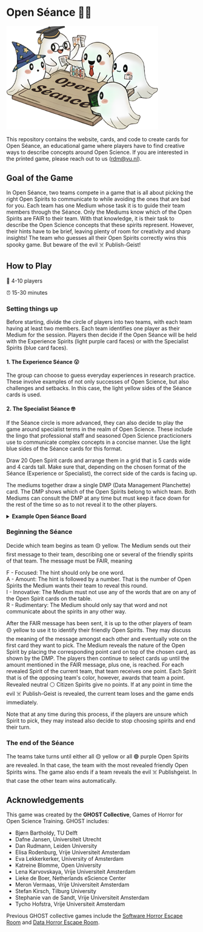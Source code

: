 # Open Séance 👻✨

<img src="assets/img/cover.png" alt="Open Séance Cover" width="400">

This repository contains the website, cards, and code to create cards for Open Séance, an educational game where players have to find creative ways to describe concepts around Open Science. If you are interested in the printed game, please reach out to us (rdm@vu.nl).

## Goal of the Game

In Open Séance, two teams compete in a game that is all about picking the right Open Spirits to communicate to while avoiding the ones that are bad for you. Each team has one Medium whose task it is to guide their team members through the Séance. Only the Mediums know which of the Open Spirits are FAIR to their team. With that knowledge, it is their task to describe the Open Science concepts that these spirits represent. However, their hints have to be brief, leaving plenty of room for creativity and sharp insights! The team who guesses all their Open Spirits correctly wins this spooky game. But beware of the evil ☠️ Publish-Geist!


## How to Play

🧍 4-10 players

⏰ 15-30 minutes

### Setting things up

Before starting, divide the circle of players into two teams, with each team having at least two members. Each team identifies one player as their Medium for the session. Players then decide if the Open Séance will be held with the Experience Spirits (light purple card faces) or with the Specialist Spirits (blue card faces). 

#### 1. The Experience Séance 😮

The group can choose to guess everyday experiences in research practice. These involve examples of not only successes of Open Science, but also challenges and setbacks. In this case, the light yellow sides of the Séance cards is used.  

#### 2. The Specialist Séance 🤓

If the Séance circle is more advanced, they can also decide to play the game around specialist terms in the realm of Open Science. These include the lingo that professional staff and seasoned Open Science practicioners use to communicate complex concepts in a concise manner. Use the light blue sides of the Séance cards for this format.

Draw 20 Open Spirit cards and arrange them in a grid that is 5 cards wide and 4 cards tall. Make sure that, depending on the chosen format of the Séance (Experience or Specialist), the correct side of the cards is facing up.

The mediums together draw a single DMP (Data Management Planchette) card. The DMP shows which of the Open Spirits belong to which team. Both Mediums can consult the DMP at any time but must keep it face down for the rest of the time so as to not reveal it to the other players.

<details>
  <summary><strong>Example Open Séance Board</strong></summary>

Below is an example board of 20 Experience cards:

<table>
  <tbody>
    <tr>
      <td>Code version history</td>
      <td>My supervisor said so</td>
      <td>Open, but broke</td>
      <td>Profit over science</td>
      <td>Copyright conundrums</td>
    </tr>
    <tr>
      <td>Supervisor ghosting</td>
      <td>Coding with my crush</td>
      <td>Pseudoscience influencers</td>
      <td>Journal flipping</td>
      <td>Code that only works on my computer</td>
    </tr>
    <tr>
      <td>Power analysis</td>
      <td>Open Science Games</td>
      <td>Data papers</td>
      <td>Verifiable results</td>
      <td>European AI</td>
    </tr>
    <tr>
      <td>Second author</td>
      <td>Impostor Syndrome</td>
      <td>Shadow IT</td>
      <td>10k stars on GitHub</td>
      <td>Science done right</td>
    </tr>
  </tbody>
</table>

The Mediums drew the following DMP card:

<table>
  <tbody>
    <tr>
      <td>🟡</td><td>⚪</td><td>🟣</td><td>⚪</td><td>⚪</td>
    </tr>
    <tr>
      <td>⚪</td><td>⚪</td><td>☠️</td><td>🟣</td><td>⚪</td>
    </tr>
    <tr>
      <td>🟡</td><td>🟡</td><td>🟡</td><td>🟡</td><td>🟣</td>
    </tr>
    <tr>
      <td>🟡</td><td>🟣</td><td>🟣</td><td>🟣</td><td>🟡</td>
    </tr>
  </tbody>
</table>

This means that the following Open Spirits belong to team 🟡 yellow

- Code version history

- Power analysis

- Open Science Games

- Data papers

- Verifiable results

- Second author

- Science done right


Vice versa, the 🟣 purple Spirits belong to that team.

The ⚪ blank spaces are neutral ⚪ Citizen Spirits. But there is also an sinister spirit hiding under "Pseudoscience influencers". This is the evil ☠️ Publish-Geist.

</details>

### Beginning the Séance

Decide which team begins as team 🟡 yellow. The Medium sends out their first message to their team, describing one or several of the friendly spirits of that team. The message must be FAIR, meaning

F - Focused: The hint should only be one word.\
A - Amount: The hint is followed by a number. That is the number of Open Spirits the Medium wants their team to reveal this round.\
I - Innovative: The Medium must not use any of the words that are on any of the Open Spirit cards on the table.\
R - Rudimentary: The Medium should only say that word and not communicate about the spirits in any other way.

After the FAIR message has been sent, it is up to the other players of team 🟡 yellow to use it to identify their friendly Open Spirits. They may discuss the meaning of the message amongst each other and eventually vote on the first card they want to pick. The Medium reveals the nature of the Open Spirit by placing the corresponding point card on top of the chosen card, as shown by the DMP. The players then continue to select cards up until the amount mentioned in the FAIR message, plus one, is reached. For each revealed Spirit of the current team, that team receives one point. Each Spirit that is of the opposing team's color, however, awards that team a point. Revealed neutral ⚪ Citizen Spirits give no points. If at any point in time the evil ☠️ Publish-Geist is revealed, the current team loses and the game ends immediately.

Note that at any time during this process, if the players are unsure which Spirit to pick, they may instead also decide to stop choosing spirits and end their turn.

### The end of the Séance

The teams take turns until either all 🟡 yellow or all 🟣 purple Open Spirits are revealed. In that case, the team with the most revealed friendly Open Spirits wins. The game also ends if a team reveals the evil ☠️ Publishgeist. In that case the other team wins automatically.  

## Acknowledgements

This game was created by the **GHOST Collective**, Games of Horror for Open Science Training. GHOST includes:

- Bjørn Bartholdy, TU Delft
- Dafne Jansen, Universiteit Utrecht
- Dan Rudmann, Leiden University
- Elisa Rodenburg, Vrije Universiteit Amsterdam 
- Eva Lekkerkerker, University of Amsterdam
- Katreine Blomme, Open University
- Lena Karvovskaya, Vrije Universiteit Amsterdam
- Lieke de Boer, Netherlands eScience Center
- Meron Vermaas, Vrije Universiteit Amsterdam
- Stefan Kirsch, Tilburg University
- Stephanie van de Sandt, Vrije Universiteit Amsterdam 
- Tycho Hofstra, Vrije Universiteit Amsterdam 

Previous GHOST collective games include the [Software Horror Escape Room](https://nlesc.github.io/softwarehorrorgame/SoftwareHorrorGame.html) and [Data Horror Escape Room](https://sites.google.com/vu.nl/datahorror/home?authuser=0).
